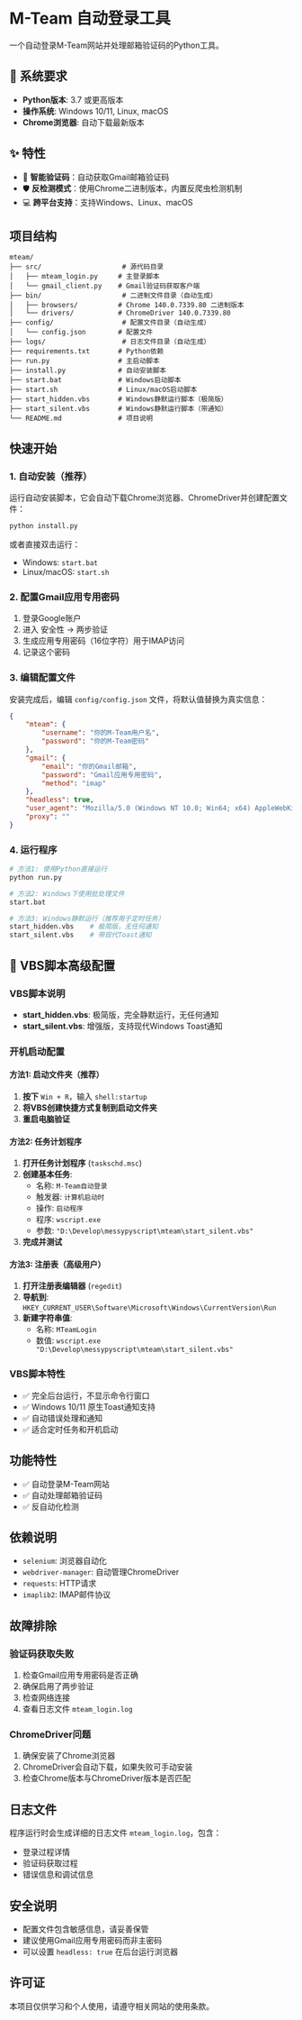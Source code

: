 # M-Team 自动登录工具

一个自动登录M-Team网站并处理邮箱验证码的Python工具。

## 🔧 系统要求

- **Python版本**: 3.7 或更高版本
- **操作系统**: Windows 10/11, Linux, macOS
- **Chrome浏览器**: 自动下载最新版本

## ✨ 特性

- 📧 **智能验证码**：自动获取Gmail邮箱验证码
- 🛡️ **反检测模式**：使用Chrome二进制版本，内置反爬虫检测机制
- 💻 **跨平台支持**：支持Windows、Linux、macOS

## 项目结构

```text
mteam/
├── src/                    # 源代码目录
│   ├── mteam_login.py     # 主登录脚本
│   └── gmail_client.py    # Gmail验证码获取客户端
├── bin/                    # 二进制文件目录（自动生成）
│   ├── browsers/          # Chrome 140.0.7339.80 二进制版本
│   └── drivers/           # ChromeDriver 140.0.7339.80
├── config/                 # 配置文件目录（自动生成）
│   └── config.json        # 配置文件
├── logs/                   # 日志文件目录（自动生成）
├── requirements.txt       # Python依赖
├── run.py                 # 主启动脚本
├── install.py             # 自动安装脚本
├── start.bat              # Windows启动脚本
├── start.sh               # Linux/macOS启动脚本
├── start_hidden.vbs       # Windows静默运行脚本（极简版）
├── start_silent.vbs       # Windows静默运行脚本（带通知）
└── README.md              # 项目说明
```

## 快速开始

### 1. 自动安装（推荐）

运行自动安装脚本，它会自动下载Chrome浏览器、ChromeDriver并创建配置文件：

```bash
python install.py
```

或者直接双击运行：

- Windows: `start.bat`
- Linux/macOS: `start.sh`

### 2. 配置Gmail应用专用密码

1. 登录Google账户
2. 进入 安全性 → 两步验证
3. 生成应用专用密码（16位字符）用于IMAP访问
4. 记录这个密码

### 3. 编辑配置文件

安装完成后，编辑 `config/config.json` 文件，将默认值替换为真实信息：

```json
{
    "mteam": {
        "username": "你的M-Team用户名",
        "password": "你的M-Team密码"
    },
    "gmail": {
        "email": "你的Gmail邮箱",
        "password": "Gmail应用专用密码",
        "method": "imap"
    },
    "headless": true,
    "user_agent": "Mozilla/5.0 (Windows NT 10.0; Win64; x64) AppleWebKit/537.36",
    "proxy": ""
}
```

### 4. 运行程序

```bash
# 方法1: 使用Python直接运行
python run.py

# 方法2: Windows下使用批处理文件
start.bat

# 方法3: Windows静默运行（推荐用于定时任务）
start_hidden.vbs    # 极简版，无任何通知
start_silent.vbs    # 带现代Toast通知

```

## 🔧 VBS脚本高级配置

### VBS脚本说明

- **start_hidden.vbs**: 极简版，完全静默运行，无任何通知
- **start_silent.vbs**: 增强版，支持现代Windows Toast通知

### 开机启动配置

#### 方法1: 启动文件夹（推荐）

1. **按下** `Win + R`，输入 `shell:startup`
2. **将VBS创建快捷方式复制到启动文件夹**
3. **重启电脑验证**

#### 方法2: 任务计划程序

1. **打开任务计划程序** (`taskschd.msc`)
2. **创建基本任务**:
   - 名称: `M-Team自动登录`
   - 触发器: `计算机启动时`
   - 操作: `启动程序`
   - 程序: `wscript.exe`
   - 参数: `"D:\Develop\messypyscript\mteam\start_silent.vbs"`
3. **完成并测试**

#### 方法3: 注册表（高级用户）

1. **打开注册表编辑器** (`regedit`)
2. **导航到**: `HKEY_CURRENT_USER\Software\Microsoft\Windows\CurrentVersion\Run`
3. **新建字符串值**:
   - 名称: `MTeamLogin`
   - 数值: `wscript.exe "D:\Develop\messypyscript\mteam\start_silent.vbs"`

### VBS脚本特性

- ✅ 完全后台运行，不显示命令行窗口
- ✅ Windows 10/11 原生Toast通知支持
- ✅ 自动错误处理和通知
- ✅ 适合定时任务和开机启动

## 功能特性

- ✅ 自动登录M-Team网站
- ✅ 自动处理邮箱验证码
- ✅ 反自动化检测

## 依赖说明

- `selenium`: 浏览器自动化
- `webdriver-manager`: 自动管理ChromeDriver
- `requests`: HTTP请求
- `imaplib2`: IMAP邮件协议

## 故障排除

### 验证码获取失败

1. 检查Gmail应用专用密码是否正确
2. 确保启用了两步验证
3. 检查网络连接
4. 查看日志文件 `mteam_login.log`

### ChromeDriver问题

1. 确保安装了Chrome浏览器
2. ChromeDriver会自动下载，如果失败可手动安装
3. 检查Chrome版本与ChromeDriver版本是否匹配

## 日志文件

程序运行时会生成详细的日志文件 `mteam_login.log`，包含：

- 登录过程详情
- 验证码获取过程
- 错误信息和调试信息

## 安全说明

- 配置文件包含敏感信息，请妥善保管
- 建议使用Gmail应用专用密码而非主密码
- 可以设置 `headless: true` 在后台运行浏览器

## 许可证

本项目仅供学习和个人使用，请遵守相关网站的使用条款。
